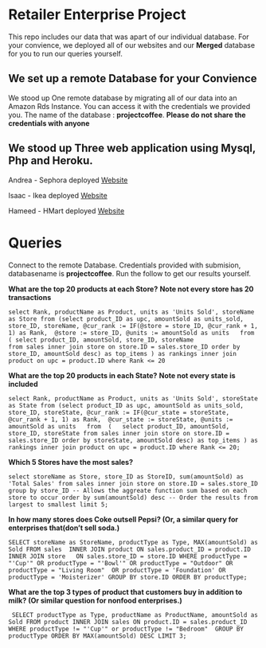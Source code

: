 # Retailer Enterprise Project

This repo includes our data that was apart of our individual database.
For your convience, we deployed all of our websites and our **Merged** database for you to run our queries yourself.

## We set up a remote Database for your Convience
We  stood up One remote database by migrating all of our data into an Amazon Rds Instance.
You can access it with the credentials we provided you. 
The name of the database : __projectcoffee__. **Please do not share the credentials with anyone**

## We stood up Three web application using Mysql, Php and Heroku.
Andrea - Sephora deployed [Website](https://serene-castle-27562.herokuapp.com/SephoraRetailer.html)

Isaac - Ikea deployed [Website](https://serene-depths-85562.herokuapp.com/home_page.php)

Hameed - HMart deployed [Website](https://morning-chamber-83520.herokuapp.com/)

# Queries
Connect to the remote Database. Credentials provided with submision, databasename is __projectcoffee__. Run the follow to get our results yourself.

**What are the top 20 products at each Store?**
__Note not every store has 20 transactions__

`select Rank, productName as Product, units as 'Units Sold', storeName as Store
from (select product_ID as upc, amountSold as units_sold, store_ID, storeName,
			  @cur_rank := IF(@store = store_ID, @cur_rank + 1, 1) as Rank, 
              @store := store_ID,
              @units := amountSold as units  
				from  (	select product_ID, amountSold, store_ID, storeName 					 
							from sales inner join store on store.ID = sales.store_ID
							order by store_ID, amountSold desc) as top_items
) as rankings inner join product on upc = product.ID
where Rank <= 20`

**What are the top 20 products in each State?**
__Note not every state is included__

`select Rank, productName as Product, units as 'Units Sold', storeState as State
from (select product_ID as upc, amountSold as units_sold, store_ID, storeState,
			  @cur_rank := IF(@cur_state = storeState, @cur_rank + 1, 1) as Rank, 
              @cur_state := storeState,
              @units := amountSold as units  
              from  (	select product_ID, amountSold, store_ID, storeState
							from sales inner join store on store.ID = sales.store_ID
							order by storeState, amountSold desc) as top_items
) as rankings inner join product on upc = product.ID
where Rank <= 20;`

**Which 5 Stores have the most sales?**

`select storeName as Store, store_ID as StoreID, sum(amountSold) as 'Total Sales'
from sales inner join store on store.ID = sales.store_ID
group by store_ID -- Allows the aggreate function sum based on each store to occur
order by sum(amountSold) desc -- Order the results from largest to smallest
limit 5;`



**In how many stores does Coke outsell Pepsi? (Or, a similar query for enterprises that(don’t sell soda.)**

`SELECT storeName as StoreName, productType as Type, MAX(amountSold) as Sold
		FROM sales 	INNER JOIN product ON sales.product_ID = product.ID
					INNER JOIN store   ON sales.store_ID = store.ID
		WHERE productType = "'Cup'" OR productType = "'Bowl'" OR productType = "Outdoor" OR productType = "Living Room" 
		OR productType = 'Foundation' OR productType = 'Moisterizer'
		GROUP BY store.ID
		ORDER BY productType;`


**What are the top 3 types of product that customers buy in addition to milk? (Or similar question for nonfood enterprises.)**

`
SELECT productType as Type, productName as ProductName, amountSold as Sold
        FROM product INNER JOIN sales ON product.ID = sales.product_ID
        WHERE productType != "'Cup'" or productType != "Bedroom" 
        GROUP BY productType
        ORDER BY MAX(amountSold) DESC
        LIMIT 3;`